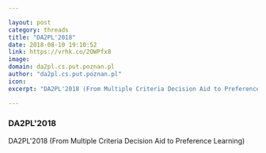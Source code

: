 ```yaml
---

layout: post
category: threads
title: "DA2PL'2018"
date: 2018-08-10 19:10:52
link: https://vrhk.co/2OWPfx8
image: 
domain: da2pl.cs.put.poznan.pl
author: "da2pl.cs.put.poznan.pl"
icon: 
excerpt: "DA2PL'2018 (From Multiple Criteria Decision Aid to Preference Learning)"

---
```


### DA2PL'2018

DA2PL'2018 (From Multiple Criteria Decision Aid to Preference Learning)